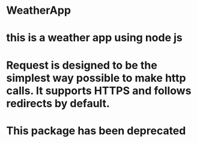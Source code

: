 # WeatherApp
# this is a weather app using node js
# Request is designed to be the simplest way possible to make http calls. It supports HTTPS and follows redirects by default.
# This package has been deprecated

